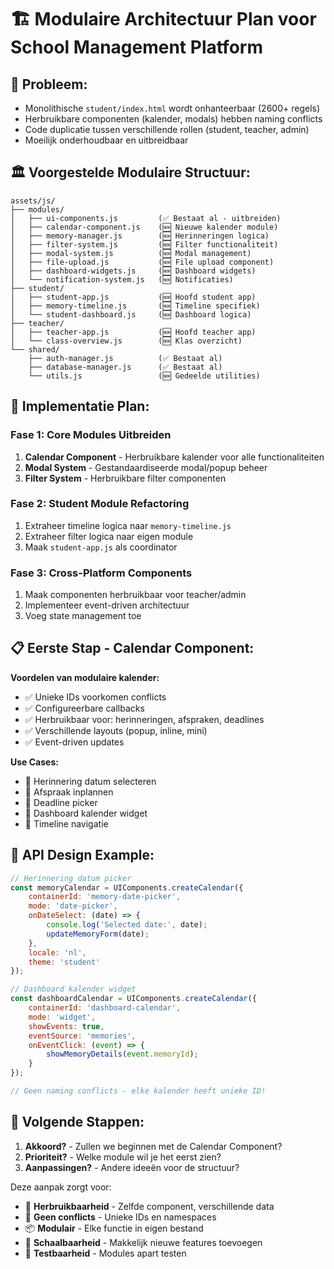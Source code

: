# 🏗️ Modulaire Architectuur Plan voor School Management Platform

## 🎯 **Probleem:**
- Monolithische `student/index.html` wordt onhanteerbaar (2600+ regels)
- Herbruikbare componenten (kalender, modals) hebben naming conflicts
- Code duplicatie tussen verschillende rollen (student, teacher, admin)
- Moeilijk onderhoudbaar en uitbreidbaar

## 🏛️ **Voorgestelde Modulaire Structuur:**

```
assets/js/
├── modules/
│   ├── ui-components.js         (✅ Bestaat al - uitbreiden)
│   ├── calendar-component.js    (🆕 Nieuwe kalender module)
│   ├── memory-manager.js        (🆕 Herinneringen logica)
│   ├── filter-system.js         (🆕 Filter functionaliteit) 
│   ├── modal-system.js          (🆕 Modal management)
│   ├── file-upload.js           (🆕 File upload component)
│   ├── dashboard-widgets.js     (🆕 Dashboard widgets)
│   └── notification-system.js   (🆕 Notificaties)
├── student/
│   ├── student-app.js           (🆕 Hoofd student app)
│   ├── memory-timeline.js       (🆕 Timeline specifiek)
│   └── student-dashboard.js     (🆕 Dashboard logica)
├── teacher/
│   ├── teacher-app.js           (🆕 Hoofd teacher app)
│   └── class-overview.js        (🆕 Klas overzicht)
└── shared/
    ├── auth-manager.js          (✅ Bestaat al)
    ├── database-manager.js      (✅ Bestaat al) 
    └── utils.js                 (🆕 Gedeelde utilities)
```

## 🔧 **Implementatie Plan:**

### **Fase 1: Core Modules Uitbreiden**
1. **Calendar Component** - Herbruikbare kalender voor alle functionaliteiten
2. **Modal System** - Gestandaardiseerde modal/popup beheer
3. **Filter System** - Herbruikbare filter componenten

### **Fase 2: Student Module Refactoring**
1. Extraheer timeline logica naar `memory-timeline.js`
2. Extraheer filter logica naar eigen module
3. Maak `student-app.js` als coordinator

### **Fase 3: Cross-Platform Components**
1. Maak componenten herbruikbaar voor teacher/admin
2. Implementeer event-driven architectuur
3. Voeg state management toe

## 📋 **Eerste Stap - Calendar Component:**

**Voordelen van modulaire kalender:**
- ✅ Unieke IDs voorkomen conflicts
- ✅ Configureerbare callbacks
- ✅ Herbruikbaar voor: herinneringen, afspraken, deadlines
- ✅ Verschillende layouts (popup, inline, mini)
- ✅ Event-driven updates

**Use Cases:**
- 📅 Herinnering datum selecteren
- 📅 Afspraak inplannen  
- 📅 Deadline picker
- 📅 Dashboard kalender widget
- 📅 Timeline navigatie

## 🎨 **API Design Example:**

```javascript
// Herinnering datum picker
const memoryCalendar = UIComponents.createCalendar({
    containerId: 'memory-date-picker',
    mode: 'date-picker',
    onDateSelect: (date) => {
        console.log('Selected date:', date);
        updateMemoryForm(date);
    },
    locale: 'nl',
    theme: 'student'
});

// Dashboard kalender widget  
const dashboardCalendar = UIComponents.createCalendar({
    containerId: 'dashboard-calendar',
    mode: 'widget',
    showEvents: true,
    eventSource: 'memories',
    onEventClick: (event) => {
        showMemoryDetails(event.memoryId);
    }
});

// Geen naming conflicts - elke kalender heeft unieke ID!
```

## 🚀 **Volgende Stappen:**

1. **Akkoord?** - Zullen we beginnen met de Calendar Component?
2. **Prioriteit?** - Welke module wil je het eerst zien?
3. **Aanpassingen?** - Andere ideeën voor de structuur?

Deze aanpak zorgt voor:
- 🔧 **Herbruikbaarheid** - Zelfde component, verschillende data
- 🎯 **Geen conflicts** - Unieke IDs en namespaces  
- 📦 **Modulair** - Elke functie in eigen bestand
- 🔄 **Schaalbaarheid** - Makkelijk nieuwe features toevoegen
- 🧪 **Testbaarheid** - Modules apart testen
